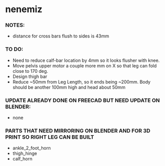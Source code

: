 # nenemiz

### NOTES:
- distance for cross bars flush to sides is 43mm

### TO DO:
- Need to reduce calf-bar location by 4mm so it looks flusher with knee.
- Move pelvis upper motor a couple more mm on X so that leg can fold close to 170 deg.
- Design thigh bar
- Reduce ~50mm from Leg Length, so it ends being ~200mm. Body should be another 100mm high and head about 50mm

### UPDATE ALREADY DONE ON FREECAD BUT NEED UPDATE ON BLENDER:
- none

### PARTS THAT NEED MIRRORING ON BLENDER AND FOR 3D PRINT SO RIGHT LEG CAN BE BUILT
- ankle_2_foot_horn
- thigh_hinge
- calf_horn
